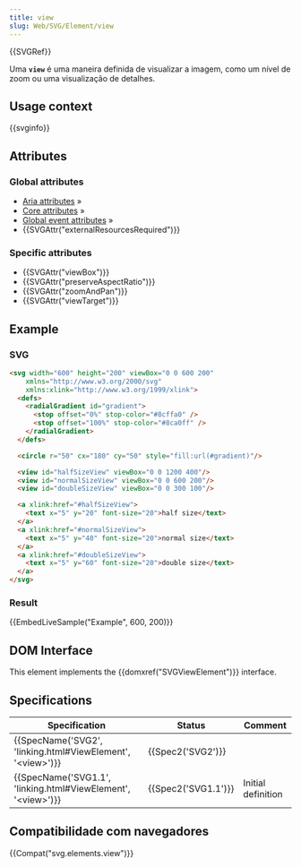 ```yaml
---
title: view
slug: Web/SVG/Element/view
---
```

{{SVGRef}}

Uma **`view`** é uma maneira definida de visualizar a imagem, como um nível de zoom ou uma visualização de detalhes.

## Usage context

{{svginfo}}

## Attributes

### Global attributes

- [Aria attributes](/pt-BR/docs/Web/SVG/Attribute#Aria_attributes) »
- [Core attributes](/pt-BR/docs/Web/SVG/Attribute#Core_attributes) »
- [Global event attributes](/pt-BR/docs/Web/SVG/Attribute#Global_event_attributes) »
- {{SVGAttr("externalResourcesRequired")}}

### Specific attributes

- {{SVGAttr("viewBox")}}
- {{SVGAttr("preserveAspectRatio")}}
- {{SVGAttr("zoomAndPan")}}
- {{SVGAttr("viewTarget")}}

## Example

### SVG

```html
<svg width="600" height="200" viewBox="0 0 600 200"
    xmlns="http://www.w3.org/2000/svg"
    xmlns:xlink="http://www.w3.org/1999/xlink">
  <defs>
    <radialGradient id="gradient">
      <stop offset="0%" stop-color="#8cffa0" />
      <stop offset="100%" stop-color="#8ca0ff" />
    </radialGradient>
  </defs>

  <circle r="50" cx="180" cy="50" style="fill:url(#gradient)"/>

  <view id="halfSizeView" viewBox="0 0 1200 400"/>
  <view id="normalSizeView" viewBox="0 0 600 200"/>
  <view id="doubleSizeView" viewBox="0 0 300 100"/>

  <a xlink:href="#halfSizeView">
    <text x="5" y="20" font-size="20">half size</text>
  </a>
  <a xlink:href="#normalSizeView">
    <text x="5" y="40" font-size="20">normal size</text>
  </a>
  <a xlink:href="#doubleSizeView">
    <text x="5" y="60" font-size="20">double size</text>
  </a>
</svg>
```

### Result

{{EmbedLiveSample("Example", 600, 200)}}

## DOM Interface

This element implements the {{domxref("SVGViewElement")}} interface.

## Specifications

| Specification                                                                            | Status                   | Comment            |
| ---------------------------------------------------------------------------------------- | ------------------------ | ------------------ |
| {{SpecName('SVG2', 'linking.html#ViewElement', '&lt;view&gt;')}}     | {{Spec2('SVG2')}} |                    |
| {{SpecName('SVG1.1', 'linking.html#ViewElement', '&lt;view&gt;')}} | {{Spec2('SVG1.1')}} | Initial definition |

## Compatibilidade com navegadores

{{Compat("svg.elements.view")}}
